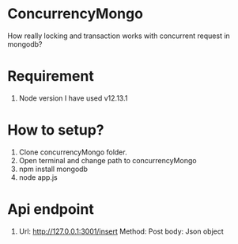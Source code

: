 # ConcurrencyMongo
How really locking and transaction works with concurrent request in mongodb?

# Requirement
1. Node version I have used v12.13.1

# How to setup?
1. Clone concurrencyMongo folder.
2. Open terminal and change path to concurrencyMongo
3. npm install mongodb
4. node app.js

# Api endpoint
1. Url: http://127.0.0.1:3001/insert
   Method: Post
   body: Json object
